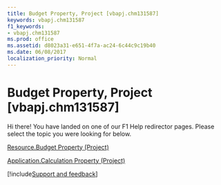 ```yaml
---
title: Budget Property, Project [vbapj.chm131587]
keywords: vbapj.chm131587
f1_keywords:
- vbapj.chm131587
ms.prod: office
ms.assetid: d8023a31-e651-4f7a-ac24-6c44c9c19b40
ms.date: 06/08/2017
localization_priority: Normal
---
```



# Budget Property, Project [vbapj.chm131587]

Hi there! You have landed on one of our F1 Help redirector pages. Please select the topic you were looking for below.

[Resource.Budget Property (Project)](https://msdn.microsoft.com/library/472af288-3686-7b2c-97e6-6a66acfccd1f%28Office.15%29.aspx)

[Application.Calculation Property (Project)](https://msdn.microsoft.com/library/eca7ce92-38ad-7bbf-78d2-e06cd3e35b6e%28Office.15%29.aspx)

[!include[Support and feedback](~/includes/feedback-boilerplate.md)]